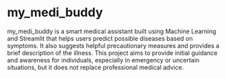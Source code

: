 # my_medi_buddy
my_medi_buddy is a smart medical assistant built using Machine Learning and Streamlit that helps users predict possible diseases based on symptoms. It also suggests helpful precautionary measures and provides a brief description of the illness.  This project aims to provide initial guidance and awareness for individuals, especially in emergency or uncertain situations, but it does not replace professional medical advice.

